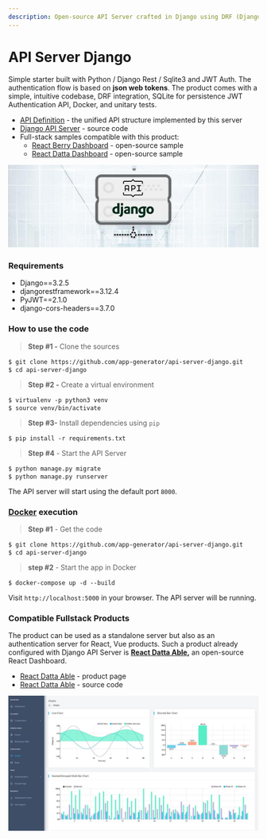 ```yaml
---
description: Open-source API Server crafted in Django using DRF (Django REST Framework)
---
```


# API Server Django

Simple starter built with Python / Django Rest / Sqlite3 and JWT Auth. The authentication flow is based on **json web tokens**. The product comes with a simple, intuitive codebase, DRF integration, SQLite for persistence JWT Authentication API, Docker, and unitary tests.

* [API Definition](api-unified-definition.md) - the unified API structure implemented by this server
* [Django API Server](https://github.com/app-generator/api-server-django) - source code
* Full-stack samples compatible with this product:
  * [React Berry Dashboard](https://github.com/app-generator/react-berry-admin-template) - open-source sample
  * [React Datta Dashboard](https://github.com/app-generator/react-datta-able-dashboard) - open-source sample

![Django API Server - Open-source Product.](../.gitbook/assets/api-cover-django-xs.jpg)

### Requirements

* Django==3.2.5
* djangorestframework==3.12.4
* PyJWT==2.1.0
* django-cors-headers==3.7.0



### How to use the code

> **Step \#1 -** Clone the sources

```text
$ git clone https://github.com/app-generator/api-server-django.git
$ cd api-server-django
```

> **Step \#2 -** Create a virtual environment

```text
$ virtualenv -p python3 venv
$ source venv/bin/activate
```

> **Step \#3-** Install dependencies using `pip`

```text
$ pip install -r requirements.txt
```

> **Step \#4** - Start the API Server

```text
$ python manage.py migrate
$ python manage.py runserver
```

The API server will start using the default port `8000`.  


### [Docker](https://www.docker.com/) execution

> **Step \#1** - Get the code

```text
$ git clone https://github.com/app-generator/api-server-django.git
$ cd api-server-django
```

> **step \#2** - Start the app in Docker

```text
$ docker-compose up -d --build
```

Visit `http://localhost:5000` in your browser. The API server will be running.  


### Compatible Fullstack Products

The product can be used as a standalone server but also as an authentication server for React, Vue products. Such a product already configured with Django API Server is [**React Datta Able**](https://appseed.us/product/react-node-js-datta-able)**,** an open-source React Dashboard.

* [React Datta Able](https://appseed.us/product/react-node-js-datta-able) - product page
* [React Datta Able](https://github.com/app-generator/react-datta-able-dashboard) - source code

![React Datta Able - Open-Source Dashboard](../.gitbook/assets/react-datta-able-cover.jpg)

